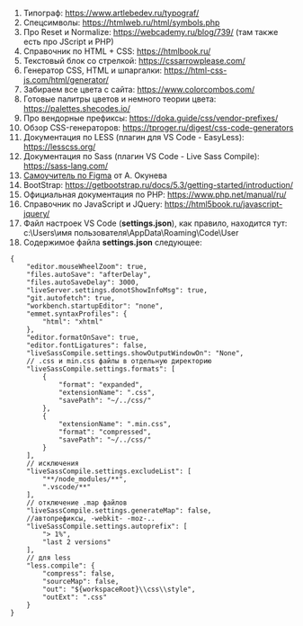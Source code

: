 1. Типограф: https://www.artlebedev.ru/typograf/
2. Спецсимволы: https://htmlweb.ru/html/symbols.php
3. Про Reset и Normalize: https://webcademy.ru/blog/739/ (там также есть про JScript и PHP)
4. Справочник по HTML + CSS: https://htmlbook.ru/
5. Текстовый блок со стрелкой: https://cssarrowplease.com/
6. Генератор CSS, HTML и шпаргалки: https://html-css-js.com/html/generator/
7. Забираем все цвета с сайта: https://www.colorcombos.com/
8. Готовые палитры цветов и немного теории цвета: https://palettes.shecodes.io/
9. Про вендорные префиксы: https://doka.guide/css/vendor-prefixes/
10. Обзор CSS-генераторов: https://tproger.ru/digest/css-code-generators
11. Документация по LESS (плагин для VS Code - EasyLess): https://lesscss.org/
12. Документация по Sass (плагин VS Code - Live Sass Compile): https://sass-lang.com/
13. [Самоучитель по Figma](https://assets.super.so/83bfff20-a177-485b-a5ba-afe3fc16ebf6/files/8cf1c829-3edf-4e15-9d4c-af0868c6055b.pdf) от А. Окунева
14. BootStrap: https://getbootstrap.ru/docs/5.3/getting-started/introduction/
15. Официальная документация по PHP: https://www.php.net/manual/ru/
16. Справочник по JavaScript и JQuery: https://html5book.ru/javascript-jquery/
17. Файл настроек VS Code (**settings.json**), как правило, находится тут: c:\Users\имя пользователя\AppData\Roaming\Code\User
18. Содержимое файла **settings.json** следующее:
```
{
    "editor.mouseWheelZoom": true,
    "files.autoSave": "afterDelay",
    "files.autoSaveDelay": 3000,
    "liveServer.settings.donotShowInfoMsg": true,
    "git.autofetch": true,
    "workbench.startupEditor": "none",
    "emmet.syntaxProfiles": {
        "html": "xhtml"
    },
    "editor.formatOnSave": true,
    "editor.fontLigatures": false,
    "liveSassCompile.settings.showOutputWindowOn": "None",
    // .css и min.css файлы в отдельную директорию
    "liveSassCompile.settings.formats": [
        {
            "format": "expanded",
            "extensionName": ".css",
            "savePath": "~/../css/"
        },
        {
            "extensionName": ".min.css",
            "format": "compressed",
            "savePath": "~/../css/"
        }
    ],
    // исключения
    "liveSassCompile.settings.excludeList": [
        "**/node_modules/**",
        ".vscode/**"
    ],
    // отключение .map файлов
    "liveSassCompile.settings.generateMap": false,
    //автопрефиксы, -webkit- -moz-..
    "liveSassCompile.settings.autoprefix": [
        "> 1%",
        "last 2 versions"
    ],
    // для less
    "less.compile": {
        "compress": false,
        "sourceMap": false,
        "out": "${workspaceRoot}\\css\\style",
        "outExt": ".css"
    }
}
```
